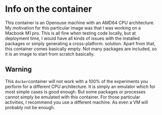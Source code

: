 # Info on the container
This container is an Opensuse machine with an AMD64 CPU architecture. My motivation for this particular
image was that I was working on a Macbook M1 pro. This is all fine when testing code locally, but at 
deployment time, I would have all kinds of issues with the installed packages or simply generating
a cross-platform. solution. 
Apart from that, this container comes basically empty. Not many packages are included, so it is an image to
start from scratch basically. 
## Warning
This `docker`container will not work with a 100% of the experiments you perform for a different CPU architecture. It is simply an emulator
which for most simple cases is good enough. But some packages or processes cannot simply be emulated with this
container. For those particular activities, I recommend you use a different machine. As even a VM will probably
not be enough.
